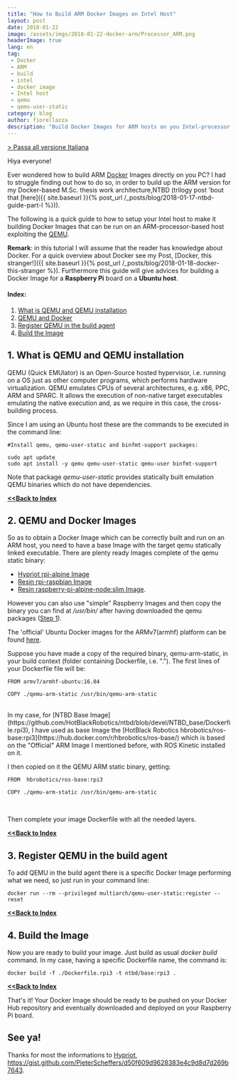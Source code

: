 ```yaml
---
title: "How to Build ARM Docker Images on Intel Host"
layout: post
date: 2018-01-22
image: /assets/imgs/2018-01-22-docker-arm/Processor_ARM.png
headerImage: true
lang: en
tag:
 - Docker
 - ARM
 - build
 - intel
 - docker image
 - Intel host
 - qemu
 - qemu-user-static
category: blog
author: fiorellazza
description: "Build Docker Images for ARM hosts on you Intel-processor machine"
---
```


[> Passa all versione Italiana](link)

Hiya everyone!

Ever wondered how to build ARM [Docker](https://www.docker.com/) Images directly on you PC? I had to struggle finding out how to do so, in order to build up the ARM version for my Docker-based M.Sc. thesis work architecture,NTBD (trilogy post 'bout that [here]({{ site.baseurl }}{% post_url /_posts/blog/2018-01-17-ntbd-guide-part-I %})).

The following is a quick guide to how to setup your Intel host to make it building Docker Images that can be run on an ARM-processor-based host exploiting the [QEMU](https://www.qemu.org/).

**Remark**: in this tutorial I will assume that the reader has knowledge about Docker. For a quick overview about Docker see my Post, [Docker, this stranger!]({{ site.baseurl }}{% post_url /_posts/blog/2018-01-18-docker-this-stranger %}). 
Furthermore this guide will give advices for building a Docker Image for a **Raspberry Pi** board on a **Ubuntu host**.

#### Index:
1. [What is QEMU and QEMU installation](#1-what-is-qemu)
2. [QEMU and Docker](#2-qemu-and-docker)
3. [Register QEMU in the build agent](#3-register-qemu-in-the-build-agent)
4. [Build the Image](#4-build-the-image)

## 1. What is QEMU and QEMU installation
 QEMU (Quick EMUlator) is an Open-Source hosted hypervisor, i.e. running on a OS just as other computer programs, which performs hardware virtualization. QEMU emulates CPUs of several architectures, e.g. x86, PPC, ARM and SPARC. It allows the execution of non-native target executables emulating the native execution and, as we require in this case, the cross-building process.

 Since I am using an Ubuntu host these are the commands to be executed in the command line:

 ``` 
 #Install qemu, qemu-user-static and binfmt-support packages:

 sudo apt update
 sudo apt install -y qemu qemu-user-static qemu-user binfmt-support
 ```

 Note that package *qemu-user-static* provides statically built emulation QEMU binaries which do not have dependencies. 
 
[**<<Back to Index**](#index)

## 2. QEMU and Docker Images

So as to obtain a Docker Image which can be correctly built and run on an ARM host, you need to have a base Image with the target qemu statically linked executable. There are plenty ready Images complete of the qemu static binary: 
- [Hypriot rpi-alpine Image](https://github.com/hypriot/rpi-alpine)
- [Resin rpi-raspbian Image](https://hub.docker.com/r/resin/rpi-raspbian/)
- [Resin raspberry-pi-alpine-node:slim Image](https://hub.docker.com/r/resin/raspberry-pi-alpine-node/). 

However you can also use "simple" Raspberry Images and then copy the binary you can find at */usr/bin/* after having downloaded the qemu packages ([Step 1](#1-what-is-qemu)).

The 'official' Ubuntu Docker images for the ARMv7(armhf) platform can be found [here](https://hub.docker.com/r/armv7/armhf-ubuntu/). 

Suppose you have made a copy of the required binary, qemu-arm-static, in your build context (folder containing Dockerfile, i.e. "."). The first lines of your Dockerfile file will be:

```
FROM armv7/armhf-ubuntu:16.04

COPY ./qemu-arm-static /usr/bin/qemu-arm-static
```
<br>
In my case, for [NTBD Base Image](https://github.com/HotBlackRobotics/ntbd/blob/devel/NTBD_base/Dockerfile.rpi3), I have used as base Image the [HotBlack Robotics hbrobotics/ros-base:rpi3](https://hub.docker.com/r/hbrobotics/ros-base/) which is based on the "Official" ARM Image I mentioned before, with ROS Kinetic installed on it.

I then copied on it the QEMU ARM static binary, getting:

```
FROM  hbrobotics/ros-base:rpi3

COPY ./qemu-arm-static /usr/bin/qemu-arm-static
```
<br>

Then complete your image Dockerfile with all the needed layers.

[**<<Back to Index**](#index)
## 3. Register QEMU in the build agent

To add QEMU in the build agent there is a specific Docker Image performing what we need, so just run in your command line:
```
docker run --rm --privileged multiarch/qemu-user-static:register --reset
```
[**<<Back to Index**](#index)

## 4. Build the Image

Now you are ready to build your image. Just build as usual *docker build* command. In my case, having a specific Dockerfile name, the command is:

```
docker build -f ./Dockerfile.rpi3 -t ntbd/base:rpi3 .
```

[**<<Back to Index**](#index)

That's it! Your Docker Image should be ready to be pushed on your Docker Hub repository and eventually downloaded and deployed on your Raspberry Pi board.

## See ya! 

Thanks for most the informations to [Hypriot](https://blog.hypriot.com/post/setup-simple-ci-pipeline-for-arm-images/), https://gist.github.com/PieterScheffers/d50f609d9628383e4c9d8d7d269b7643.

